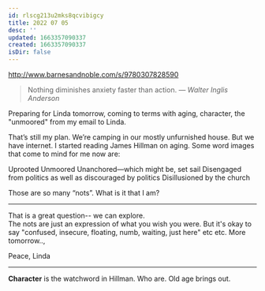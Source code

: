 ```yaml
---
id: rlscg213u2mks8qcvibigcy
title: 2022 07 05
desc: ''
updated: 1663357090337
created: 1663357090337
isDir: false
---
```

http://www.barnesandnoble.com/s/9780307828590

> Nothing diminishes anxiety faster than action.
> — <cite>Walter Inglis Anderson</cite>

Preparing for Linda tomorrow, coming to terms with aging, character, the "unmoored" from my email to Linda.

That’s still my plan. We’re camping in our mostly unfurnished house. But we have internet. I started reading James Hillman on aging. Some word images that come to mind for me now are:

Uprooted
Unmoored
Unanchored—which might be, set sail
Disengaged from politics as well as discouraged by politics
Disillusioned by the church

Those are so many “nots”. What is it that I am?

---
That is a great question-- we can explore.  
The nots are just an expression of what you wish you were.  But it's okay to say "confused, insecure, floating, numb, waiting, just here" etc etc.  More tomorrow..,

Peace,
Linda

---
**Character** is the watchword in Hillman. Who are. Old age brings out.
